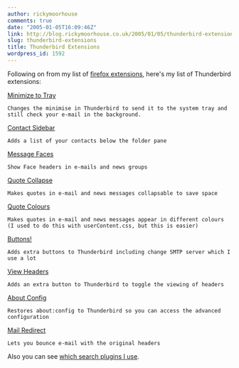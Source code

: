 ```yaml
---
author: rickymoorhouse
comments: true
date: "2005-01-05T16:09:46Z"
link: http://blog.rickymoorhouse.co.uk/2005/01/05/thunderbird-extensions/
slug: thunderbird-extensions
title: Thunderbird Extensions
wordpress_id: 1592
---
```


Following on from my list of [firefox extensions](http://www.samespirit.net/ricky/news/140), here's my list of Thunderbird extensions:



[Minimize to Tray](http://minimizetotray.mozdev.org/)

    Changes the minimise in Thunderbird to send it to the system tray and still check your e-mail in the background.


[Contact Sidebar](https://addons.update.mozilla.org/extensions/moreinfo.php?application=thunderbird&version=1.0&os=Windows&id=70)

    Adds a list of your contacts below the folder pane


[Message Faces](http://tecwizards.de/mozilla/messagefaces/)

    Show Face headers in e-mails and news groups


[Quote Collapse](http://quotecollapse.mozdev.org/)

    Makes quotes in e-mail and news messages collapsable to save space


[Quote Colours](http://quotecolors.mozdev.org/)

    Makes quotes in e-mail and news messages appear in different colours (I used to do this with userContent.css, but this is easier)


[Buttons!](http://www.chuonthis.com/extensions/buttons.php)

    Adds extra buttons to Thunderbird including change SMTP server which I use a lot


[View Headers](http://joshandmerci.com/proj_thunder.php)

    Adds an extra button to Thunderbird to toggle the viewing of headers


[About Config](http://aboutconfig.mozdev.org/)

    Restores about:config to Thunderbird so you can access the advanced configuration


[Mail Redirect](http://mailredirect.mozdev.org/)

    Lets you bounce e-mail with the original headers



Also you can see [which search plugins I use](http://www.samespirit.net/ricky/portfolio/firefox).  

